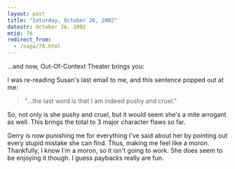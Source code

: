 ```yaml
---
layout: post
title: "Saturday, October 26, 2002"
datestr: October 26, 2002
mtid: 78
redirect_from:
  - /saga/78.html
---
```


...and now, Out-Of-Context Theater brings you:

I was re-reading Susan's last email to me, and this sentence popped out at
me:

<blockquote>
&quot;...the last word is that I am indeed pushy and cruel.&quot; 
</blockquote>

So, not only is she pushy and cruel, but it would seem she's a mite arrogant
as well. This brings the total to 3 major character flaws so far.

Gerry is now punishing me for everything I've said about her by pointing out
every stupid mistake she can find. Thus, making me feel like a moron. Thankfully,
I know I'm a moron, so it isn't going to work. She does seem to be enjoying
it though. I guess paybacks really are fun.

